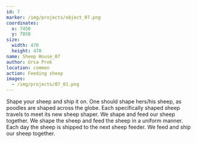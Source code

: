 ```yaml
---
id: 7
marker: /img/projects/object_07.png
coordinates:
  x: 7450
  y: 7050
size:
  width: 470
  height: 470
name: Sheep House_07
author: Ursa Prek
location: common
action: Feeding sheep
images:
  - /img/projects/07_01.png
---
```

Shape your sheep and ship it on. One should shape hers/his sheep, as poodles are shaped across the globe. Each specifically shaped sheep travels to meet its new sheep shaper. We shape and feed our sheep together. We shape the sheep and feed the sheep in a uniform manner. Each day the sheep is shipped to the next sheep feeder. We feed and ship our sheep together.